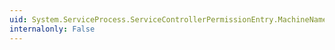 ```yaml
---
uid: System.ServiceProcess.ServiceControllerPermissionEntry.MachineName
internalonly: False
---
```

